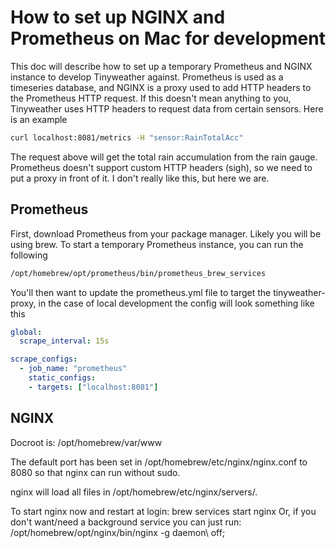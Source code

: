 # How to set up NGINX and Prometheus on Mac for development

This doc will describe how to set up a temporary Prometheus and NGINX instance to develop Tinyweather against. Prometheus is used as a timeseries database, and NGINX is a proxy used to add HTTP headers to the Prometheus HTTP request. If this doesn't mean anything to you, Tinyweather uses HTTP headers to request data from certain sensors. Here is an example

```bash
curl localhost:8081/metrics -H "sensor:RainTotalAcc"  
```

The request above will get the total rain accumulation from the rain gauge. Prometheus doesn't support custom HTTP headers (sigh), so we need to put a proxy in front of it. I don't really like this, but here we are.

## Prometheus

First, download Prometheus from your package manager. Likely you will be using brew. To start a temporary Prometheus instance, you can run the following

```bash
/opt/homebrew/opt/prometheus/bin/prometheus_brew_services
```

You'll then want to update the prometheus.yml file to target the tinyweather-proxy, in the case of local development the config will look something like this 

```yaml
global:
  scrape_interval: 15s

scrape_configs:
  - job_name: "prometheus"
    static_configs:
    - targets: ["localhost:8081"]
```

## NGINX

Docroot is: /opt/homebrew/var/www

The default port has been set in /opt/homebrew/etc/nginx/nginx.conf to 8080 so that
nginx can run without sudo.

nginx will load all files in /opt/homebrew/etc/nginx/servers/.

To start nginx now and restart at login:
  brew services start nginx
Or, if you don't want/need a background service you can just run:
  /opt/homebrew/opt/nginx/bin/nginx -g daemon\ off\;
